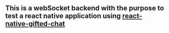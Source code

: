 ## This is a  webSocket backend with the purpose to test a react native application using [react-native-gifted-chat](https://github.com/FaridSafi/react-native-gifted-chat)
